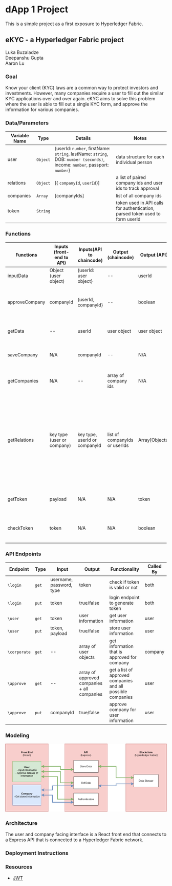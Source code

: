 # dApp 1 Project
This is a simple project as a first exposure to Hyperledger Fabric.

## eKYC - a Hyperledger Fabric project

Luka Buzaladze  
Deepanshu Gupta  
Aaron Lu

### Goal

Know your client (KYC) laws are a common way to protect investors and investments. However, many companies require a user to fill out the similar KYC applications over and over again. eKYC aims to solve this problem where the user is able to fill out a single KYC form, and approve the information for various companies.


### Data/Parameters

| Variable Name | Type     | Details                                                                                                                    | Notes                                                                                            |
| ------------- | -------- | -------------------------------------------------------------------------------------------------------------------------- | ------------------------------------------------------------------------------------------------ |
| user          | `Object` | {userId: `number`, firstName: `string`, lastName: `string`, DOB: `number (seconds)`, income: `number`, passport: `number`} | data structure for each individual person                                                        |
| relations     | `Object` | [{ `companyId`, `userId`}] | a list of paired company ids and user ids to track approval |
| companies | `Array` | [companyIds] | list of all company ids |
| token         | `String` |                                                                                                                            | token used in API calls for authentication, parsed token used to form userId                     |

### Functions

| Functions      | Inputs (front-end to API)  | Inputs(API to chaincode) | Output (chaincode)            | Output (API)   | Notes                                                                                                                                                                      |
| -------------- | -------------------------- | ------------------------ | ----------------------------- | -------------- | -------------------------------------------------------------------------------------------------------------------------------------------------------------------------- |
| inputData      | Object (user object)       | {userId: user object}    | --                            | userId         | store user data                                                                                                                                                            |
| approveCompany | companyId                  | {userId, companyId}      | --                            | boolean        | takes a users data and inputs it into the companies data                                                                                                                   |
| getData        | --                         | userId                   | user object                   | user object    | gets individuals data for KYC information                                                                                                                                  |
| saveCompany | N/A | companyId | -- | N/A | Used to save companyId to list of company ids  |
| getCompanies | N/A | -- | array of company ids | N/A | gets a list of all approved and registered companies |
| getRelations   | key type (user or company) | key type, userId or companyId      | list of companyIds or userIds | Array[Objects] | for company - function to get userIds that have approved then return associated user information, for user - function to get approved companyIds then return company names |
| getToken       | payload                    | N/A                      | N/A                           | token          | used for providing authentication token to front-end                                                                                                                       |
| checkToken     | token                      | N/A                      | N/A                           | boolean        | used to check validity of token - only called in API/Express                                                                                                               |

### API Endpoints

| Endpoint     | Type  | Input                    | Output                                      | Functionality                                               | Called By |
| ------------ | ----- | ------------------------ | ------------------------------------------- | ----------------------------------------------------------- | --------- |
| `\login`     | `get` | username, password, type | token                                       | check if token is valid or not                              | both      |
| `\login`     | `put` | token                    | true/false                                  | login endpoint to generate token                            | both      |
| `\user`      | `get` | token                    | user information                            | get user information                                        | user      |
| `\user`      | `put` | token, payload           | true/false                                  | store user information                                      | user      |
| `\corporate` | `get` | --                       | array of user objects                       | get information that is approved for company                | company   |
| `\approve`   | `get` | --                       | array of approved companies + all companies | get a list of approved companies and all possible companies | user      |
| `\approve`   | `put` | companyId                | true/false                                  | approve company for user information                        | user      |

### Modeling

![](./documentation/systemDiagram.png)

### Architecture

The user and company facing interface is a React front end that connects to a Express API that is connected to a Hyperledger Fabric network.

### Deployment Instructions

### Resources

- [JWT](https://github.com/auth0/node-jsonwebtoken)
